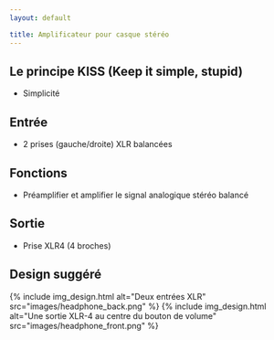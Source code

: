 ```yaml
---
layout: default

title: Amplificateur pour casque stéréo
---
```


## Le principe KISS (Keep it simple, stupid)

* Simplicité

## Entrée

* 2 prises (gauche/droite) XLR balancées

## Fonctions

* Préamplifier et amplifier le signal analogique stéréo balancé

## Sortie

* Prise XLR4 (4 broches)

## Design suggéré

{% include img_design.html alt="Deux entrées XLR" src="images/headphone_back.png" %}
{% include img_design.html alt="Une sortie XLR-4 au centre du bouton de volume" src="images/headphone_front.png" %}
